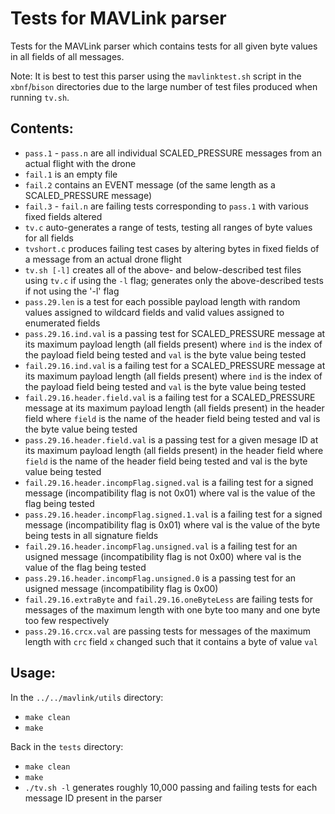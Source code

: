 # Tests for MAVLink parser

Tests for the MAVLink parser which contains tests for all given byte values in all fields of all messages.

Note: It is best to test this parser using the `mavlinktest.sh` script in the `xbnf`/`bison` directories due to the large number of test files produced when running `tv.sh`.

## Contents:

* `pass.1` - `pass.n` are all individual SCALED_PRESSURE messages from an actual flight with the drone
* `fail.1` is an empty file
* `fail.2` contains an EVENT message (of the same length as a SCALED_PRESSURE message)
* `fail.3` - `fail.n` are failing tests corresponding to `pass.1` with various fixed fields altered
* `tv.c` auto-generates a range of tests, testing all ranges of byte values for all fields
* `tvshort.c` produces failing test cases by altering bytes in fixed fields of a message from an actual drone flight
* `tv.sh [-l]` creates all of the above- and below-described test files using `tv.c` if using the `-l` flag; generates only the above-described tests if not using the '-l' flag
* `pass.29.len` is a test for each possible payload length with random values assigned to wildcard fields and valid values assigned to enumerated fields 
* `pass.29.16.ind.val` is a passing test for SCALED_PRESSURE message at its maximum payload length (all fields present) where `ind` is the index of the payload field being tested and `val` is the byte value being tested
* `fail.29.16.ind.val` is a failing test for a SCALED_PRESSURE message at its maximum payload length (all fields present) where `ind` is the index of the payload field being tested and `val` is the byte value being tested
* `fail.29.16.header.field.val` is a failing test for a SCALED_PRESSURE message at its maximum payload length (all fields present) in the header field where `field` is the name of the header field being tested and val is the byte value being tested
* `pass.29.16.header.field.val` is a passing test for a given mesage ID at its maximum payload length (all fields present) in the header field where `field` is the name of the header field being tested and val is the byte value being tested
* `fail.29.16.header.incompFlag.signed.val` is a failing test for a signed message (incompatibility flag is not 0x01) where val is the value of the flag being tested
* `pass.29.16.header.incompFlag.signed.1.val` is a failing test for a signed message (incompatibility flag is 0x01) where val is the value of the byte being tests in all signature fields
* `fail.29.16.header.incompFlag.unsigned.val` is a failing test for an usigned message (incompatibility flag is not 0x00) where val is the value of the flag being tested
* `pass.29.16.header.incompFlag.unsigned.0` is a passing test for an usigned message (incompatibility flag is 0x00)
* `fail.29.16.extraByte` and `fail.29.16.oneByteLess` are failing tests for messages of the maximum length with one byte too many and one byte too few respectively
* `pass.29.16.crcx.val` are passing tests for messages of the maximum length with `crc` field `x` changed such that it contains a byte of value `val` 

## Usage:

In the `../../mavlink/utils` directory:
* `make clean`
* `make`

Back in the `tests` directory:
* `make clean`
* `make`
* `./tv.sh -l` generates roughly 10,000 passing and failing tests for each message ID present in the parser
